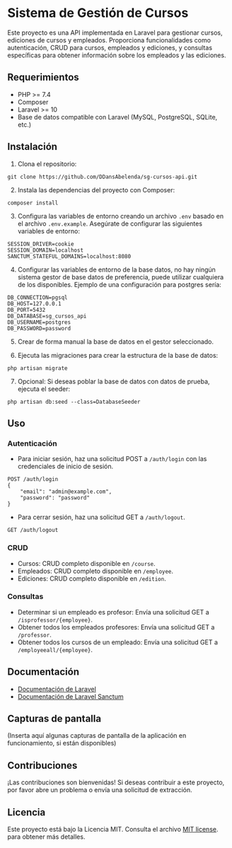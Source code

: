 # Sistema de Gestión de Cursos

Este proyecto es una API implementada en Laravel para gestionar cursos, ediciones de cursos y empleados. Proporciona funcionalidades como autenticación, CRUD para cursos, empleados y ediciones, y consultas específicas para obtener información sobre los empleados y las ediciones.

## Requerimientos

- PHP >= 7.4
- Composer
- Laravel >= 10
- Base de datos compatible con Laravel (MySQL, PostgreSQL, SQLite, etc.)

## Instalación

1. Clona el repositorio:

```
git clone https://github.com/DDansAbelenda/sg-cursos-api.git
```

2. Instala las dependencias del proyecto con Composer:

```
composer install
```

3. Configura las variables de entorno creando un archivo `.env` basado en el archivo `.env.example`. Asegúrate de configurar las siguientes variables de entorno:

```
SESSION_DRIVER=cookie
SESSION_DOMAIN=localhost
SANCTUM_STATEFUL_DOMAINS=localhost:8080
```
4. Configurar las variables de entorno de la base datos, no hay ningún sistema gestor de base datos de preferencia, puede utilizar cualquiera de los disponibles. Ejemplo de una configuración para postgres sería:

```
DB_CONNECTION=pgsql
DB_HOST=127.0.0.1
DB_PORT=5432
DB_DATABASE=sg_cursos_api
DB_USERNAME=postgres
DB_PASSWORD=password
```
5. Crear de forma manual la base de datos en el gestor seleccionado.

6. Ejecuta las migraciones para crear la estructura de la base de datos:

```
php artisan migrate
```

7. Opcional: Si deseas poblar la base de datos con datos de prueba, ejecuta el seeder:

```
php artisan db:seed --class=DatabaseSeeder
```

## Uso

### Autenticación

- Para iniciar sesión, haz una solicitud POST a `/auth/login` con las credenciales de inicio de sesión.

```
POST /auth/login
{
    "email": "admin@example.com",
    "password": "password"
}
```

- Para cerrar sesión, haz una solicitud GET a `/auth/logout`.

```
GET /auth/logout
```

### CRUD

- Cursos: CRUD completo disponible en `/course`.
- Empleados: CRUD completo disponible en `/employee`.
- Ediciones: CRUD completo disponible en `/edition`.

### Consultas

- Determinar si un empleado es profesor: Envía una solicitud GET a `/isprofessor/{employee}`.
- Obtener todos los empleados profesores: Envía una solicitud GET a `/professor`.
- Obtener todos los cursos de un empleado: Envía una solicitud GET a `/employeeall/{employee}`.

## Documentación

- [Documentación de Laravel](https://laravel.com/docs)
- [Documentación de Laravel Sanctum](https://laravel.com/docs/10.x/sanctum)

## Capturas de pantalla

(Inserta aquí algunas capturas de pantalla de la aplicación en funcionamiento, si están disponibles)

## Contribuciones

¡Las contribuciones son bienvenidas! Si deseas contribuir a este proyecto, por favor abre un problema o envía una solicitud de extracción.

## Licencia

Este proyecto está bajo la Licencia MIT. Consulta el archivo [MIT license](https://opensource.org/licenses/MIT). para obtener más detalles.
